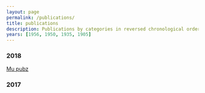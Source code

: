 ```yaml
---
layout: page
permalink: /publications/
title: publications
description: Publications by categories in reversed chronological order. Generated by jekyll-scholar.
years: [1956, 1950, 1935, 1905]
---
```


<h3 class="year">2018</h3>

<a href='ewinapun.tk'>Mu pubz</a>


<h3 class="year">2017</h3>
